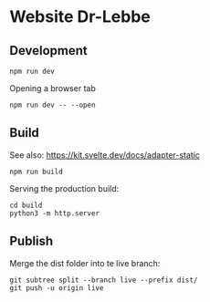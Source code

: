# Website Dr-Lebbe

## Development

```
npm run dev
```

Opening a browser tab

```
npm run dev -- --open
```

## Build

See also: https://kit.svelte.dev/docs/adapter-static

```
npm run build
```

Serving the production build:

```
cd build
python3 -m http.server
```

## Publish

Merge the dist folder into te live branch:

```
git subtree split --branch live --prefix dist/
git push -u origin live
```
